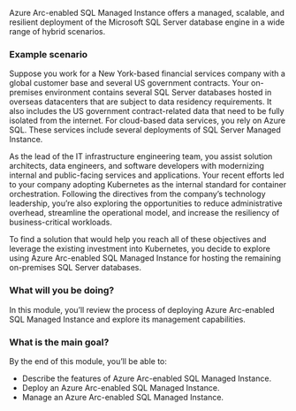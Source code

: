Azure Arc-enabled SQL Managed Instance offers a managed, scalable, and resilient deployment of the Microsoft SQL Server database engine in a wide range of hybrid scenarios.

### Example scenario

Suppose you work for a New York-based financial services company with a global customer base and several US government contracts. Your on-premises environment contains several SQL Server databases hosted in overseas datacenters that are subject to data residency requirements. It also includes the US government contract-related data that need to be fully isolated from the internet. For cloud-based data services, you rely on Azure SQL. These services include several deployments of SQL Server Managed Instance.

As the lead of the IT infrastructure engineering team, you assist solution architects, data engineers, and software developers with modernizing internal and public-facing services and applications. Your recent efforts led to your company adopting Kubernetes as the internal standard for container orchestration. Following the directives from the company’s technology leadership, you’re also exploring the opportunities to reduce administrative overhead, streamline the operational model, and increase the resiliency of business-critical workloads.

To find a solution that would help you reach all of these objectives and leverage the existing investment into Kubernetes, you decide to explore using Azure Arc-enabled SQL Managed Instance for hosting the remaining on-premises SQL Server databases.

### What will you be doing?

In this module, you’ll review the process of deploying Azure Arc-enabled SQL Managed Instance and explore its management capabilities.

### What is the main goal?

By the end of this module, you’ll be able to:

- Describe the features of Azure Arc-enabled SQL Managed Instance.
- Deploy an Azure Arc-enabled SQL Managed Instance.
- Manage an Azure Arc-enabled SQL Managed Instance.

